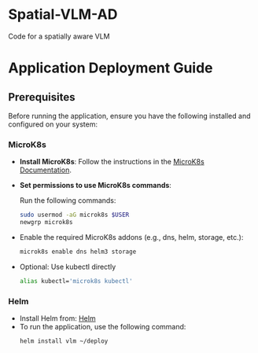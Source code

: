 # Spatial-VLM-AD
Code for a spatially aware VLM 

# Application Deployment Guide

## Prerequisites

Before running the application, ensure you have the following installed and configured on your system:

### MicroK8s

- **Install MicroK8s**: Follow the instructions in the [MicroK8s Documentation](https://microk8s.io/docs/getting-started).  
- **Set permissions to use MicroK8s commands**:  

  Run the following commands:
  ```bash
  sudo usermod -aG microk8s $USER
  newgrp microk8s
- Enable the required MicroK8s addons (e.g., dns, helm, storage, etc.):
  ```bash
  microk8s enable dns helm3 storage 
- Optional: Use kubectl directly
  ```bash
  alias kubectl='microk8s kubectl' 
### Helm
- Install Helm from: [Helm](https://helm.sh/docs/intro/install/)
- To run the application, use the following command:
  ```bash
  helm install vlm ~/deploy 
